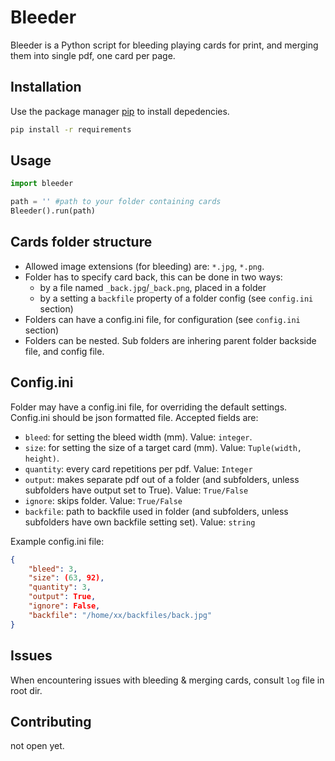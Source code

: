 # Bleeder

Bleeder is a Python script for bleeding playing cards for print, and merging them into single pdf,
one card per page.

## Installation

Use the package manager [pip](https://pip.pypa.io/en/stable/) to install depedencies.

```bash
pip install -r requirements
```

## Usage

```python
import bleeder

path = '' #path to your folder containing cards
Bleeder().run(path)
```

## Cards folder structure

- Allowed image extensions (for bleeding) are: ``*.jpg``, ``*.png``.
- Folder has to specify card back, this can be done in two ways:
  * by a file named ``_back.jpg``/``_back.png``, placed in a folder
  * by a setting a ``backfile`` property of a folder config (see ``config.ini`` section)
- Folders can have a config.ini file, for configuration (see ``config.ini`` section)
- Folders can be nested. Sub folders are inhering parent folder backside file, and config file.

## Config.ini

Folder may have a config.ini file, for overriding the default settings.
Config.ini should be json formatted file.
Accepted fields are:
- ``bleed``: for setting the bleed width (mm). Value: ``integer``.
- ``size``: for setting the size of a target card (mm). Value: ``Tuple(width, height)``.
- ``quantity``: every card repetitions per pdf. Value: ``Integer``
- ``output``: makes separate pdf out of a folder (and subfolders, unless subfolders have output set to True). Value: ``True/False``
- ``ignore``: skips folder. Value: ``True/False``
- ``backfile``: path to backfile used in folder (and subfolders, unless subfolders have own backfile setting set). Value: ``string``

Example config.ini file:
```json
{
    "bleed": 3,
    "size": (63, 92),
    "quantity": 3,
    "output": True,
    "ignore": False,
    "backfile": "/home/xx/backfiles/back.jpg"
}
```

## Issues

When encountering issues with bleeding & merging cards, consult ``log`` file in root dir.

## Contributing
not open yet.
